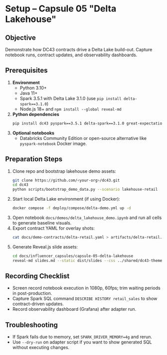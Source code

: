 # Setup – Capsule 05 "Delta Lakehouse"

## Objective
Demonstrate how DC43 contracts drive a Delta Lake build-out. Capture notebook
runs, contract updates, and observability dashboards.

## Prerequisites
1. **Environment**
   - Python 3.10+
   - Java 11+
   - Spark 3.5.1 with Delta Lake 3.1.0 (use `pip install delta-spark==3.1.0`)
   - Node.js 18+ and `npm install --global reveal-md`
2. **Python dependencies**
   ```bash
   pip install dc43 pyspark==3.5.1 delta-spark==3.1.0 great-expectations typer rich
   ```
3. **Optional notebooks**
   - Databricks Community Edition or open-source alternative like
     `pyspark-notebook` Docker image.

## Preparation Steps
1. Clone repo and bootstrap lakehouse demo assets:
   ```bash
   git clone https://github.com/<your-org>/dc43.git
   cd dc43
   python scripts/bootstrap_demo_data.py --scenario lakehouse-retail
   ```
2. Start local Delta Lake environment (if using Docker):
   ```bash
   docker compose -f deploy/compose/delta-demo.yml up -d
   ```
3. Open notebook `docs/demos/delta_lakehouse_demo.ipynb` and run all cells to
   generate baseline visuals.
4. Export contract YAML for overlay shots:
   ```bash
   cat docs/demo-contracts/delta-retail.yaml > artifacts/delta-retail.yaml
   ```
5. Generate Reveal.js slide assets:
   ```bash
   cd docs/influencer_capsules/capsule-05-delta-lakehouse
   reveal-md slides.md --static dist/slides --css ../shared/dc43-theme.css
   ```

## Recording Checklist
- Screen record notebook execution in 1080p, 60fps; trim waiting periods in
  post-production.
- Capture Spark SQL command `DESCRIBE HISTORY retail_sales` to show contract-driven
  updates.
- Record observability dashboard (Grafana) after adapter run.

## Troubleshooting
- If Spark fails due to memory, set `SPARK_DRIVER_MEMORY=4g` and rerun.
- Use `--dry-run` on adapter script if you want to show generated SQL without
  executing changes.
